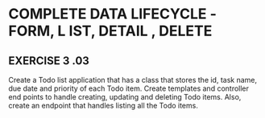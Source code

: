 # COMPLETE DATA LIFECYCLE -FORM, L IST, DETAIL , DELETE


EXERCISE 3 .03
-------------

Create a Todo list application that has a class that stores the id, task name, due date and priority of each Todo
item. Create templates and controller end points to handle creating, updating and deleting Todo items. Also,
create an endpoint that handles listing all the Todo items.